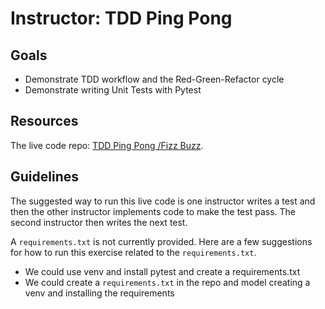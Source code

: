 # Instructor: TDD Ping Pong

## Goals
- Demonstrate TDD workflow and the Red-Green-Refactor cycle
- Demonstrate writing Unit Tests with Pytest

## Resources
The live code repo: [TDD Ping Pong /Fizz Buzz](https://github.com/AdaGold/tdd-ping-pong).

## Guidelines
The suggested way to run this live code is one instructor writes a test and then the other instructor implements code to make the test pass. The second instructor then writes the next test.

A `requirements.txt` is not currently provided. Here are a few suggestions for how to run this exercise related to the `requirements.txt`.
- We could use venv and install pytest and create a requirements.txt
- We could create a `requirements.txt` in the repo and model creating a venv and installing the requirements
